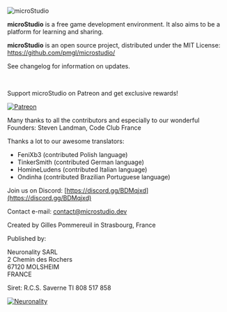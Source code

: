 ![microStudio](/img/microstudiologo.svg "microStudio")

**microStudio** is a free game development environment. It also aims to be a platform for learning and sharing.

**microStudio** is an open source project, distributed under the MIT License: https://github.com/pmgl/microstudio/

See changelog for information on updates.

<br />

Support microStudio on Patreon and get exclusive rewards!

<a href="https://www.patreon.com/microstudiodev" target="_blank"><img src="/img/patreon.png" title="Patreon" alt="Patreon" style="width: auto"></a>

Many thanks to all the contributors and especially to our wonderful Founders: Steven Landman, Code Club France

Thanks a lot to our awesome translators:
* FeniXb3 (contributed Polish language)
* TinkerSmith (contributed German language)
* HomineLudens (contributed Italian language)
* Ondinha (contributed Brazilian Portuguese language)

<i class="fab fa-discord"></i> Join us on Discord: [https://discord.gg/BDMqjxd](https://discord.gg/BDMqjxd)

<i class="fa fa-envelope"></i> Contact e-mail: [contact@microstudio.dev](mailto:contact@microstudio.dev)

Created by Gilles Pommereuil in Strasbourg, France

Published by:

Neuronality SARL<br/>
2 Chemin des Rochers<br/>
67120 MOLSHEIM<br/>
FRANCE

Siret: R.C.S. Saverne TI 808 517 858<br/>

[![Neuronality](/img/neuronality.svg "Neuronality")](https://www.neuronality.com)
